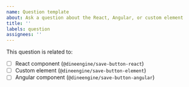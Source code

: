```yaml
---
name: Question template
about: Ask a question about the React, Angular, or custom element
title: ''
labels: question
assignees: ''
---
```


<!-- Add your question here -->

This question is related to:

- [ ] React component (`@dineengine/save-button-react`)
- [ ] Custom element (`@dineengine/save-button-element`)
- [ ] Angular component (`@dineengine/save-button-angular`)
